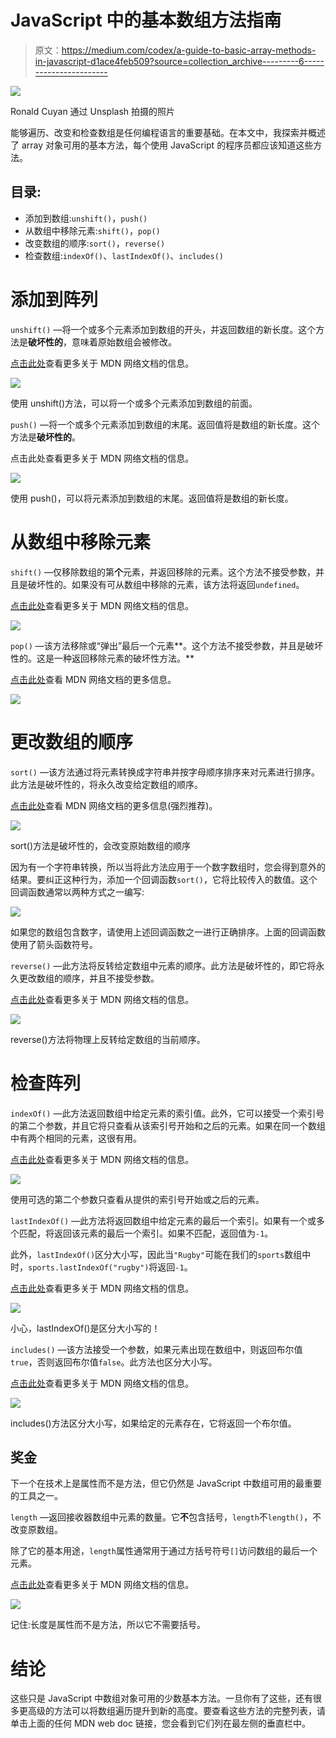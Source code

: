 # JavaScript 中的基本数组方法指南

> 原文：<https://medium.com/codex/a-guide-to-basic-array-methods-in-javascript-d1ace4feb509?source=collection_archive---------6----------------------->

![](img/038eba6a0de034307281761023d3eba8.png)

Ronald Cuyan 通过 Unsplash 拍摄的照片

能够遍历、改变和检查数组是任何编程语言的重要基础。在本文中，我探索并概述了 array 对象可用的基本方法，每个使用 JavaScript 的程序员都应该知道这些方法。

## 目录:

*   添加到数组:`unshift()`，`push()`
*   从数组中移除元素:`shift()`，`pop()`
*   改变数组的顺序:`sort()`，`reverse()`
*   检查数组:`indexOf()`、`lastIndexOf()`、`includes()`

# 添加到阵列

`unshift()` —将一个或多个元素添加到数组的开头，并返回数组的新长度。这个方法是**破坏性的**，意味着原始数组会被修改。

[点击此处](https://developer.mozilla.org/en-US/docs/Web/JavaScript/Reference/Global_Objects/Array/unshift)查看更多关于 MDN 网络文档的信息。

![](img/bb6d8b3aa633765cac5749baecc0befe.png)

使用 unshift()方法，可以将一个或多个元素添加到数组的前面。

`push()` —将一个或多个元素添加到数组的末尾。返回值将是数组的新长度。这个方法是**破坏性的**。

点击此处查看更多关于 MDN 网络文档的信息。

![](img/57aa528c382614aaab141e9d49a9b7f5.png)

使用 push()，可以将元素添加到数组的末尾。返回值将是数组的新长度。

# 从数组中移除元素

`shift()` —仅移除数组的第**个**元素，并返回移除的元素。这个方法不接受参数，并且是破坏性的。如果没有可从数组中移除的元素，该方法将返回`undefined`。

[点击此处](https://developer.mozilla.org/en-US/docs/Web/JavaScript/Reference/Global_Objects/Array/shift)查看更多关于 MDN 网络文档的信息。

![](img/79764917591c75cc7b53230c1402982a.png)

`pop()` —该方法移除或“弹出”最后一个元素**。这个方法不接受参数，并且是破坏性的。这是一种返回移除元素的破坏性方法。**

[点击此处](https://developer.mozilla.org/en-US/docs/Web/JavaScript/Reference/Global_Objects/Array/pop)查看 MDN 网络文档的更多信息。

![](img/4a4e436fab8246ceaf67647b8137d371.png)

# 更改数组的顺序

`sort()` —该方法通过将元素转换成字符串并按字母顺序排序来对元素进行排序。此方法是破坏性的，将永久改变给定数组的顺序。

[点击此处](https://developer.mozilla.org/en-US/docs/Web/JavaScript/Reference/Global_Objects/Array/sort)查看 MDN 网络文档的更多信息(强烈推荐)。

![](img/2a9a9323e55a3204a9f551e54719f049.png)

sort()方法是破坏性的，会改变原始数组的顺序

因为有一个字符串转换，所以当将此方法应用于一个数字数组时，您会得到意外的结果。要纠正这种行为，添加一个回调函数`sort()`，它将比较传入的数值。这个回调函数通常以两种方式之一编写:

![](img/f66f4ce8a2368b0497f04593e03ab6dd.png)

如果您的数组包含数字，请使用上述回调函数之一进行正确排序。上面的回调函数使用了箭头函数符号。

`reverse()` —此方法将反转给定数组中元素的顺序。此方法是破坏性的，即它将永久更改数组的顺序，并且不接受参数。

[点击此处](https://developer.mozilla.org/en-US/docs/Web/JavaScript/Reference/Global_Objects/Array/reverse)查看更多关于 MDN 网络文档的信息。

![](img/bffa34683a146694089a38f71e0c27d2.png)

reverse()方法将物理上反转给定数组的当前顺序。

# 检查阵列

`indexOf()` —此方法返回数组中给定元素的索引值。此外，它可以接受一个索引号的第二个参数，并且它将只查看从该索引号开始和之后的元素。如果在同一个数组中有两个相同的元素，这很有用。

[点击此处](https://developer.mozilla.org/en-US/docs/Web/JavaScript/Reference/Global_Objects/Array/indexOf)查看更多关于 MDN 网络文档的信息。

![](img/cdfd690da75e6dac6178cd85e3bd6c5b.png)

使用可选的第二个参数只查看从提供的索引号开始或之后的元素。

`lastIndexOf()` —此方法将返回数组中给定元素的最后一个索引。如果有一个或多个匹配，将返回该元素的最后一个索引。如果不匹配，返回值为`-1`。

此外，`lastIndexOf()`区分大小写，因此当`"Rugby"`可能在我们的`sports`数组中时，`sports.lastIndexOf("rugby")`将返回`-1`。

[点击此处](https://developer.mozilla.org/en-US/docs/Web/JavaScript/Reference/Global_Objects/Array/lastIndexOf)查看更多关于 MDN 网络文档的信息。

![](img/020acb33e992babe19065509920b9b1e.png)

小心，lastIndexOf()是区分大小写的！

`includes()` —该方法接受一个参数，如果元素出现在数组中，则返回布尔值`true`，否则返回布尔值`false`。此方法也区分大小写。

[点击此处](https://developer.mozilla.org/en-US/docs/Web/JavaScript/Reference/Global_Objects/Array/includes)查看更多关于 MDN 网络文档的信息。

![](img/a4eb7604332cccb8b3dcf6965e95ac0e.png)

includes()方法区分大小写，如果给定的元素存在，它将返回一个布尔值。

## 奖金

下一个在技术上是属性而不是方法，但它仍然是 JavaScript 中数组可用的最重要的工具之一。

`length` —返回接收器数组中元素的数量。它**不**包含括号，`length`不`length()`，不改变原数组。

除了它的基本用途，`length`属性通常用于通过方括号符号`[]`访问数组的最后一个元素。

[点击此处](https://developer.mozilla.org/en-US/docs/Web/JavaScript/Reference/Global_Objects/Array/length)查看更多关于 MDN 网络文档的信息。

![](img/8b195e4ab27785599b0b8f01d5411857.png)

记住:长度是属性而不是方法，所以它不需要括号。

# 结论

这些只是 JavaScript 中数组对象可用的少数基本方法。一旦你有了这些，还有很多更高级的方法可以将数组遍历提升到新的高度。要查看这些方法的完整列表，请单击上面的任何 MDN web doc 链接，您会看到它们列在最左侧的垂直栏中。